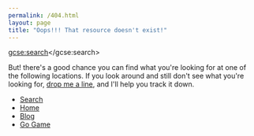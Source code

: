 ```yaml
---
permalink: /404.html
layout: page
title: "Oops!!! That resource doesn't exist!"
---
```


<script>
  (function() {
    var cx = '004885099050396069431:axpfmena8as';
    var gcse = document.createElement('script');
    gcse.type = 'text/javascript';
    gcse.async = true;
    gcse.src = 'https://cse.google.com/cse.js?cx=' + cx;
    var s = document.getElementsByTagName('script')[0];
    s.parentNode.insertBefore(gcse, s);
  })();
</script>
<gcse:search></gcse:search>

But! there's a good chance you can find what you're looking for at one of the following locations. If you look around and still don't see what you're looking for, <a href="https://webchat.freenode.net/#Learn_Together">drop me a line</a>, and I'll help you track it down.

* [Search](https://cse.google.com/cse/home?cx=004885099050396069431:axpfmena8aS&IE=utf-8&sa=Search)
* [Home](/ "kongpengju.com")
* [Blog](/blog "kongpengju.com/blog")
* [Go Game](/learn_code "kongpengju.com/learn_code")
